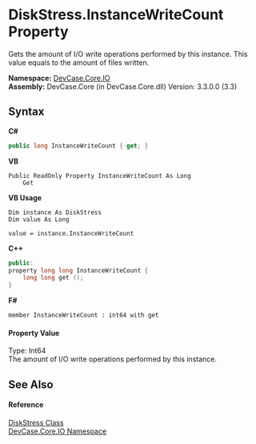 # DiskStress.InstanceWriteCount Property 
 

Gets the amount of I/O write operations performed by this instance. This value equals to the amount of files written.

**Namespace:**&nbsp;<a href="N_DevCase_Core_IO">DevCase.Core.IO</a><br />**Assembly:**&nbsp;DevCase.Core (in DevCase.Core.dll) Version: 3.3.0.0 (3.3)

## Syntax

**C#**<br />
``` C#
public long InstanceWriteCount { get; }
```

**VB**<br />
``` VB
Public ReadOnly Property InstanceWriteCount As Long
	Get
```

**VB Usage**<br />
``` VB Usage
Dim instance As DiskStress
Dim value As Long

value = instance.InstanceWriteCount

```

**C++**<br />
``` C++
public:
property long long InstanceWriteCount {
	long long get ();
}
```

**F#**<br />
``` F#
member InstanceWriteCount : int64 with get

```


#### Property Value
Type: Int64<br />The amount of I/O write operations performed by this instance.

## See Also


#### Reference
<a href="T_DevCase_Core_IO_DiskStress">DiskStress Class</a><br /><a href="N_DevCase_Core_IO">DevCase.Core.IO Namespace</a><br />